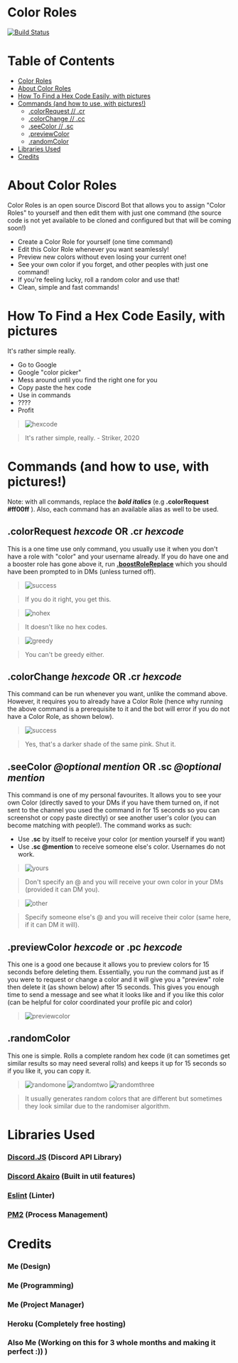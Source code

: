 # Color Roles

[![Build Status](https://travis-ci.com/strikerfrfx/color-roles.svg?branch=master)](https://travis-ci.com/strikerfrfx/color-roles)

# Table of Contents

- [Color Roles](#color-roles)
- [About Color Roles](#about-color-roles)
- [How To Find a Hex Code Easily, with pictures](#how-to-find-a-hex-code-easily--with-pictures)
- [Commands (and how to use, with pictures!)](#commands--and-how-to-use--with-pictures--)
  * [.colorRequest // .cr](#colorrequest----hexcode----or-cr----hexcode---)
  * [.colorChange // .cc](#colorchange----hexcode----or-cr----hexcode---)
  * [.seeColor // .sc](#seecolor-----optional-mention----or-sc-----optional-mention---)
  * [.previewColor](#previewcolor----hexcode----or-pc----hexcode---)
  * [.randomColor](#randomcolor)
- [Libraries Used](#libraries-used)
- [Credits](#credits)

# About Color Roles
Color Roles is an open source Discord Bot that allows you to assign "Color Roles" to yourself and then edit them with just one command (the source code is not yet available to be cloned and configured but that will be coming soon!)

  - Create a Color Role for yourself (one time command)
  - Edit this Color Role whenever you want seamlessly!
  - Preview new colors without even losing your current one!
  - See your own color if you forget, and other peoples with just one command!
  - If you're feeling lucky, roll a random color and use that!
  - Clean, simple and fast commands!

# How To Find a Hex Code Easily, with pictures
It's rather simple really. 
- Go to Google
- Google "color picker"
- Mess around until you find the right one for you
- Copy paste the hex code
- Use in commands
- ????
- Profit


> ![hexcode](https://i.imgur.com/NagTN1M.png)

> It's rather simple, really.
> \- Striker, 2020

# Commands (and how to use, with pictures!)
Note: with all commands, replace the ***bold italics*** (e.g **.colorRequest #ff00ff** ). Also, each command has an available alias as well to be used.

## .colorRequest ***hexcode*** OR .cr ***hexcode***
This is a one time use only command, you usually use it when you don't have a role with "color" and your username already. If you do have one and a booster role has gone above it, run **[.boostRoleReplace](.boostRoleReplace)** which you should have been prompted to in DMs (unless turned off).

> ![success](https://i.imgur.com/TBPtKew.png)

> If you do it right, you get this.

> ![nohex](https://i.imgur.com/assf0r3.png)

> It doesn't like no hex codes.

> ![greedy](https://i.imgur.com/O8Tm6uT.png)

> You can't be greedy either.

## .colorChange ***hexcode*** OR .cr ***hexcode***
This command can be run whenever you want, unlike the command above. However, it requires you to already have a Color Role (hence why running the above command is a prerequisite to it and the bot will error if you do not have a Color Role, as shown below). 

> ![success](https://i.imgur.com/noPeCuG.png)

> Yes, that's a darker shade of the same pink. Shut it.

## .seeColor ***@optional mention*** OR .sc ***@optional mention***
This command is one of my personal favourites. It allows you to see your own Color (directly saved to your DMs if you have them turned on, if not sent to the channel you used the command in for 15 seconds so you can screenshot or copy paste directly) or see another user's color (you can become matching with people!). The command works as such: 
- Use **.sc** by itself to receive your color (or mention yourself if you want)
- Use **.sc @mention** to receive someone else's color. Usernames do not work.

> ![yours](https://i.imgur.com/IgHCfr3.png)

> Don't specify an @ and you will receive your own color in your DMs (provided it can DM you).

> ![other](https://i.imgur.com/5O9G6gN.png)

> Specify someone else's @ and you will receive their color (same here, if it can DM it will).

## .previewColor ***hexcode*** or .pc ***hexcode***
This one is a good one because it allows you to preview colors for 15 seconds before deleting them. Essentially, you run the command just as if you were to request or change a color and it will give you a "preview" role then delete it (as shown below) after 15 seconds. This gives you enough time to send a message and see what it looks like and if you like this color (can be helpful for color coordinated your profile pic and color)
> ![previewcolor]()

## .randomColor
This one is simple. Rolls a complete random hex code (it can sometimes get similar results so may need several rolls) and keeps it up for 15 seconds so if you like it, you can copy it.

> ![randomone](https://i.imgur.com/VE59SnW.png)
> ![randomtwo](https://i.imgur.com/9laoPu5.png)
> ![randomthree](https://i.imgur.com/Bd33xGM.png)

> It usually generates random colors that are different but sometimes they look similar due to the randomiser algorithm.

# Libraries Used
### [Discord.JS](https://github.com/discordjs/discord.js) (Discord API Library)
### [Discord Akairo](https://github.com/discord-akairo/discord-akairo) (Built in util features)
### [Eslint](https://eslint.org/) (Linter)
### [PM2](https://pm2.keymetrics.io/) (Process Management)

# Credits
### Me (Design)
### Me (Programming)
### Me (Project Manager)
### Heroku (Completely free hosting)
### Also Me (Working on this for 3 whole months and making it perfect :)) )


